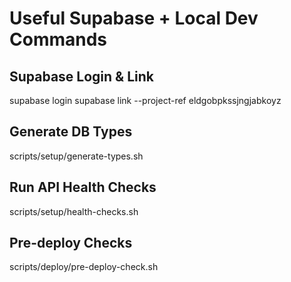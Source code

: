 # Useful Supabase + Local Dev Commands

## Supabase Login & Link
supabase login
supabase link --project-ref eldgobpkssjngjabkoyz

## Generate DB Types
scripts/setup/generate-types.sh

## Run API Health Checks
scripts/setup/health-checks.sh

## Pre-deploy Checks
scripts/deploy/pre-deploy-check.sh
